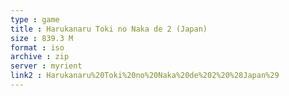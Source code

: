 ```yaml
---
type : game
title : Harukanaru Toki no Naka de 2 (Japan)
size : 839.3 M
format : iso
archive : zip
server : myrient
link2 : Harukanaru%20Toki%20no%20Naka%20de%202%20%28Japan%29
---
```

